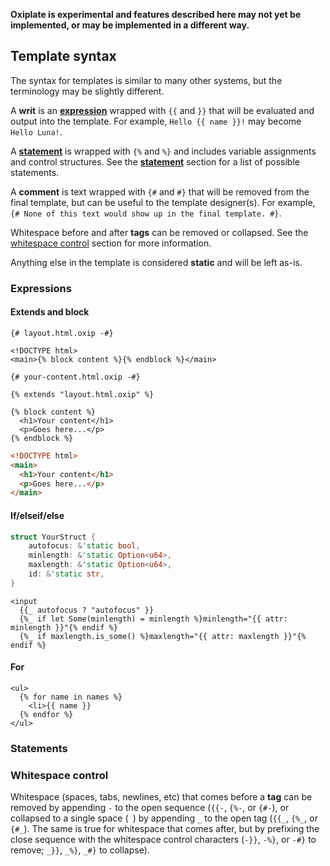 **Oxiplate is experimental and features described here may not yet be implemented, or may be implemented in a different way.**

## Template syntax

The syntax for templates is similar to many other systems, but the terminology may be slightly different.

A **writ** is an [**expression**](#expressions) wrapped with `{{` and `}}` that will be evaluated and output into the template. For example, `Hello {{ name }}!` may become `Hello Luna!`.

A [**statement**](#statements) is wrapped with `{%` and `%}` and includes variable assignments and control structures. See the [**statement**](#statements) section for a list of possible statements.

A **comment** is text wrapped with `{#` and `#}` that will be removed from the final template, but can be useful to the template designer(s). For example, `{# None of this text would show up in the final template. #}`.

Whitespace before and after **tags** can be removed or collapsed. See the [whitespace control](#whitespace-control) section for more information.

Anything else in the template is considered **static** and will be left as-is.

### Expressions

#### Extends and block

```oxip
{# layout.html.oxip -#}

<!DOCTYPE html>
<main>{% block content %}{% endblock %}</main>
```

```oxip
{# your-content.html.oxip -#}

{% extends "layout.html.oxip" %}

{% block content %}
  <h1>Your content</h1>
  <p>Goes here...</p>
{% endblock %}
```

```html
<!DOCTYPE html>
<main>
  <h1>Your content</h1>
  <p>Goes here...</p>
</main>
```

#### If/elseif/else

```rust
struct YourStruct {
    autofocus: &'static bool,
    minlength: &'static Option<u64>,
    maxlength: &'static Option<u64>,
    id: &'static str,
}
```

```oxip
<input
  {{_ autofocus ? "autofocus" }}
  {%_ if let Some(minlength) = minlength %}minlength="{{ attr: minlength }}"{% endif %}
  {%_ if maxlength.is_some() %}maxlength="{{ attr: maxlength }}"{% endif %}
```

#### For

```
<ul>
  {% for name in names %}
    <li>{{ name }}
  {% endfor %}
</ul>
```

### Statements

### Whitespace control

Whitespace (spaces, tabs, newlines, etc) that comes before a **tag** can be removed by appending `-` to the open sequence (`{{-`, `{%-`, or `{#-`), or collapsed to a single space (` `) by appending `_` to the open tag (`{{_`, `{%_`, or `{#_`). The same is true for whitespace that comes after, but by prefixing the close sequence with the whitespace control characters (`-}}`, `-%}`, or `-#}` to remove; `_}}`, `_%}`, `_#}` to collapse).
